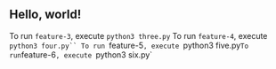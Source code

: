 ## Hello, world!


To run `feature-3`, execute `python3 three.py`
To run `feature-4`, execute `python3 four.py``
To run `feature-5`, execute `python3 five.py`
To run `feature-6`, execute `python3 six.py`
